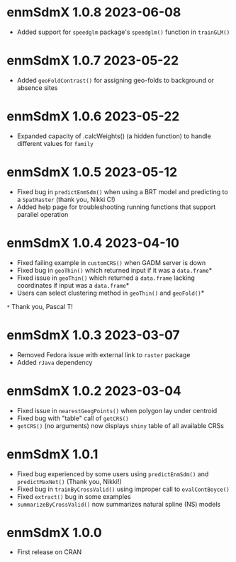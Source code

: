 # enmSdmX 1.0.8 2023-06-08
- Added support for `speedglm` package's `speedglm()` function in `trainGLM()`

# enmSdmX 1.0.7 2023-05-22
- Added `geoFoldContrast()` for assigning geo-folds to background or absence sites

# enmSdmX 1.0.6 2023-05-22
- Expanded capacity of .calcWeights() (a hidden function) to handle different values for `family`

# enmSdmX 1.0.5 2023-05-12
- Fixed bug in `predictEnmSdm()` when using a BRT model and predicting to a `SpatRaster` (thank you, Nikki C!)
- Added help page for troubleshooting running functions that support parallel operation

# enmSdmX 1.0.4 2023-04-10

- Fixed failing example in `customCRS()` when GADM server is down
- Fixed bug in `geoThin()` which returned input if it was a `data.frame`*
- Fixed issue in `geoThin()` which returned a `data.frame` lacking coordinates if input was a `data.frame`*
- Users can select clustering method in `geoThin()` and `geoFold()`*

`*` Thank you, Pascal T!

# enmSdmX 1.0.3 2023-03-07

- Removed Fedora issue with external link to `raster` package
- Added `rJava` dependency

# enmSdmX 1.0.2 2023-03-04

- Fixed issue in `nearestGeogPoints()` when polygon lay under centroid
- Fixed bug with "table" call of `getCRS()`
- `getCRS()` (no arguments) now displays `shiny` table of all available CRSs

# enmSdmX 1.0.1

- Fixed bug experienced by some users using `predictEnmSdm()` and `predictMaxNet()` (Thank you, Nikki!)
- Fixed bug in `trainByCrossValid()` using improper call to `evalContBoyce()`
- Fixed `extract()` bug in some examples
- `summarizeByCrossValid()` now summarizes natural spline (NS) models

# enmSdmX 1.0.0

- First release on CRAN
